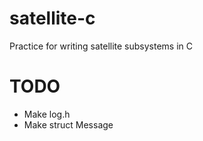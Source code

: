 # satellite-c
Practice for writing satellite subsystems in C

# TODO
- Make log.h
- Make struct Message
